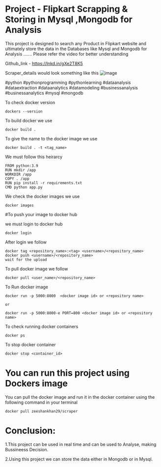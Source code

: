 # **Project** - Flipkart Scrapping & Storing in Mysql ,Mongodb for Analysis

This project is designed to search any Product in Flipkart website and ultimately store the data in the Databases like Mysql and Mongodb for Analysis ....... Please refer the video for better understanding

Github_link - https://lnkd.in/gXe2T8K5


Scraper_details would look something like this
![image](https://user-images.githubusercontent.com/95518247/199228695-84007d1b-96c6-4677-bb64-17c76ee3d7c5.png)



#python #pythonprogramming #pythonlearning #dataanalysis #dataextraction #dataanalytics #datamodeling #businessanalysis #businessanalytics #mysql #mongodb


To check docker version
```
dockers --version
```
To build docker we use
```
docker build .
```
To give the name to the docker image we use
```
docker build . -t <tag_name>
```
We must follow this heirarcy
```
FROM python:3.9
RUN mkdir /app
WORKDIR /app
COPY . /app
RUN pip install -r requirements.txt
CMD python app.py
```
We check the docker images we use
```
docker images
```
#To push your image to docker hub

we must login to docker hub
```
docker login
```
After login we follow

```
docker tag <repository_name>:<tag> <username>/<repository_name> 
docker push <username>/<repository_name>
wait for the upload
```
To pull docker image we follow

```
docker pull <user_name>/<repository_name>
```

To Run docker image 

```
docker run -p 5000:8000  <docker image id> or <repository name>

or 

docker run -p 5000:8000-e PORT=800 <docker image id> or <repository name>

```
To check running docker containers
```
docker ps
```
To stop docker container

```
docker stop <container_id>

```


# **You can run this project using Dockers image**

You can pull the docker image and run it in the docker container using the following command 
in your terminal
```
docker pull zeeshankhan29/scraper

```




# **Conclusion:**

1.This project can be used in real time  and can be used to  Analyse, making Bussineess Decision.

2.Using this project we can store the data either in Mongodb or in Mysql.



